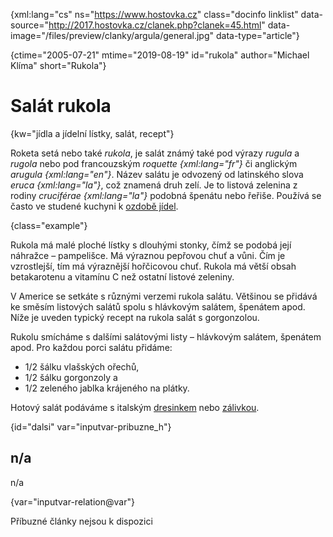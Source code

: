 
{xml:lang="cs" ns="https://www.hostovka.cz" class="docinfo linklist" data-source="http://2017.hostovka.cz/clanek.php?clanek=45.html" data-image="/files/preview/clanky/argula/general.jpg" data-type="article"}

{ctime="2005-07-21" mtime="2019-08-19" id="rukola" author="Michael Klíma" short="Rukola"}

# Salát rukola

<!-- generated attribute kw by user_udpatekw.sh on 2020-05-12, do not edit -->

{kw="jídla a jídelní lístky, salát, recept"}

Roketa setá nebo také _rukola_, je salát známý také pod výrazy _rugula_ a _rugola_ nebo pod francouzským _roquette {xml:lang="fr"}_ či anglickým _arugula {xml:lang="en"}_. Název salátu je odvozený od latinského slova _eruca {xml:lang="la"}_, což znamená druh zelí. Je to listová zelenina z rodiny _cruciférae {xml:lang="la"}_ podobná špenátu nebo řeřiše. Používá se často ve studené kuchyni k [ozdobě jídel][1].

{class="example"}

Rukola má malé ploché lístky s dlouhými stonky, čímž se podobá její náhražce – pampelišce. Má výraznou pepřovou chuť a vůni. Čím je vzrostlejší, tím má výraznější hořčicovou chuť. Rukola má větší obsah betakarotenu a vitamínu C než ostatní listové zeleniny.

V Americe se setkáte s různými verzemi rukola salátu. Většinou se přidává ke směsím listových salátů spolu s hlávkovým salátem, špenátem apod. Níže je uveden typický recept na rukola salát s gorgonzolou.

Rukolu smícháme s dalšími salátovými listy – hlávkovým salátem, špenátem apod. Pro každou porci salátu přidáme:

  * 1/2 šálku vlašských ořechů,
  * 1/2 šálku gorgonzoly a
  * 1/2 zeleného jablka krájeného na plátky.

Hotový salát podáváme s italským [dresinkem][2] nebo [zálivkou][3].

{id="dalsi" var="inputvar-pribuzne_h"}

## n/a

n/a

{var="inputvar-relation@var"}

Příbuzné články nejsou k dispozici

 [1]: /zdobeni
 [2]: /zalivka_dresink#dresinky
 [3]: /zalivka_dresink#zalivka

